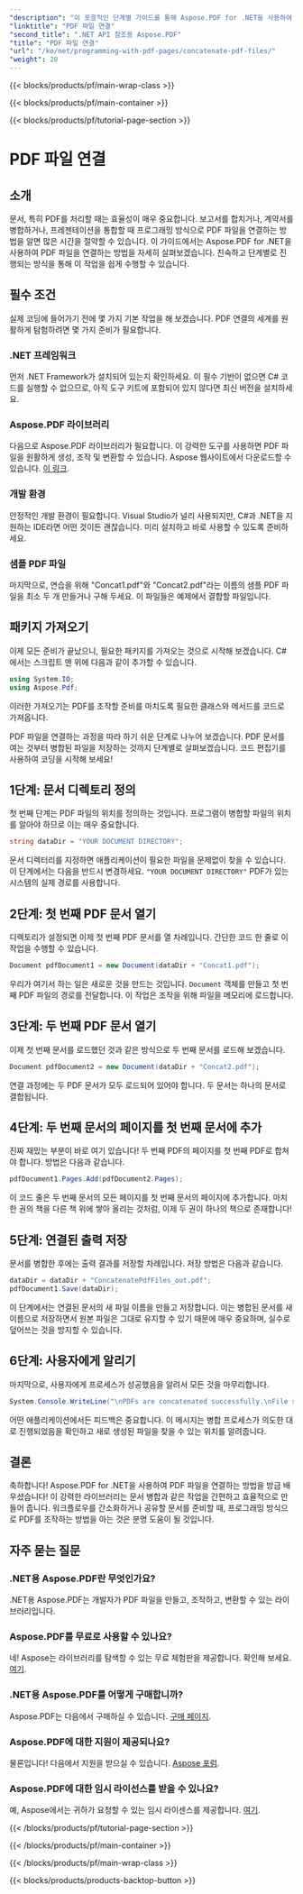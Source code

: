```yaml
---
"description": "이 포괄적인 단계별 가이드를 통해 Aspose.PDF for .NET을 사용하여 PDF 파일을 손쉽게 연결해보세요."
"linktitle": "PDF 파일 연결"
"second_title": ".NET API 참조용 Aspose.PDF"
"title": "PDF 파일 연결"
"url": "/ko/net/programming-with-pdf-pages/concatenate-pdf-files/"
"weight": 20
---
```


{{< blocks/products/pf/main-wrap-class >}}

{{< blocks/products/pf/main-container >}}

{{< blocks/products/pf/tutorial-page-section >}}

# PDF 파일 연결

## 소개

문서, 특히 PDF를 처리할 때는 효율성이 매우 중요합니다. 보고서를 합치거나, 계약서를 병합하거나, 프레젠테이션을 통합할 때 프로그래밍 방식으로 PDF 파일을 연결하는 방법을 알면 많은 시간을 절약할 수 있습니다. 이 가이드에서는 Aspose.PDF for .NET을 사용하여 PDF 파일을 연결하는 방법을 자세히 살펴보겠습니다. 친숙하고 단계별로 진행되는 방식을 통해 이 작업을 쉽게 수행할 수 있습니다.

## 필수 조건

실제 코딩에 들어가기 전에 몇 가지 기본 작업을 해 보겠습니다. PDF 연결의 세계를 원활하게 탐험하려면 몇 가지 준비가 필요합니다.

### .NET 프레임워크

먼저 .NET Framework가 설치되어 있는지 확인하세요. 이 필수 기반이 없으면 C# 코드를 실행할 수 없으므로, 아직 도구 키트에 포함되어 있지 않다면 최신 버전을 설치하세요.

### Aspose.PDF 라이브러리

다음으로 Aspose.PDF 라이브러리가 필요합니다. 이 강력한 도구를 사용하면 PDF 파일을 원활하게 생성, 조작 및 변환할 수 있습니다. Aspose 웹사이트에서 다운로드할 수 있습니다. [이 링크](https://releases.aspose.com/pdf/net/).

### 개발 환경

안정적인 개발 환경이 필요합니다. Visual Studio가 널리 사용되지만, C#과 .NET을 지원하는 IDE라면 어떤 것이든 괜찮습니다. 미리 설치하고 바로 사용할 수 있도록 준비하세요.

### 샘플 PDF 파일

마지막으로, 연습을 위해 "Concat1.pdf"와 "Concat2.pdf"라는 이름의 샘플 PDF 파일을 최소 두 개 만들거나 구해 두세요. 이 파일들은 예제에서 결합할 파일입니다.

## 패키지 가져오기

이제 모든 준비가 끝났으니, 필요한 패키지를 가져오는 것으로 시작해 보겠습니다. C#에서는 스크립트 맨 위에 다음과 같이 추가할 수 있습니다.

```csharp
using System.IO;
using Aspose.Pdf;
```

이러한 가져오기는 PDF를 조작할 준비를 마치도록 필요한 클래스와 메서드를 코드로 가져옵니다.

PDF 파일을 연결하는 과정을 따라 하기 쉬운 단계로 나누어 보겠습니다. PDF 문서를 여는 것부터 병합된 파일을 저장하는 것까지 단계별로 살펴보겠습니다. 코드 편집기를 사용하여 코딩을 시작해 보세요!

## 1단계: 문서 디렉토리 정의

첫 번째 단계는 PDF 파일의 위치를 정의하는 것입니다. 프로그램이 병합할 파일의 위치를 알아야 하므로 이는 매우 중요합니다.

```csharp
string dataDir = "YOUR DOCUMENT DIRECTORY";
```

문서 디렉터리를 지정하면 애플리케이션이 필요한 파일을 문제없이 찾을 수 있습니다. 이 단계에서는 다음을 반드시 변경하세요. `"YOUR DOCUMENT DIRECTORY"` PDF가 있는 시스템의 실제 경로를 사용합니다.

## 2단계: 첫 번째 PDF 문서 열기

디렉토리가 설정되면 이제 첫 번째 PDF 문서를 열 차례입니다. 간단한 코드 한 줄로 이 작업을 수행할 수 있습니다.

```csharp
Document pdfDocument1 = new Document(dataDir + "Concat1.pdf");
```

우리가 여기서 하는 일은 새로운 것을 만드는 것입니다. `Document` 객체를 만들고 첫 번째 PDF 파일의 경로를 전달합니다. 이 작업은 조작을 위해 파일을 메모리에 로드합니다.

## 3단계: 두 번째 PDF 문서 열기

이제 첫 번째 문서를 로드했던 것과 같은 방식으로 두 번째 문서를 로드해 보겠습니다.

```csharp
Document pdfDocument2 = new Document(dataDir + "Concat2.pdf");
```

연결 과정에는 두 PDF 문서가 모두 로드되어 있어야 합니다. 두 문서는 하나의 문서로 결합됩니다.

## 4단계: 두 번째 문서의 페이지를 첫 번째 문서에 추가

진짜 재밌는 부분이 바로 여기 있습니다! 두 번째 PDF의 페이지를 첫 번째 PDF로 합쳐야 합니다. 방법은 다음과 같습니다.

```csharp
pdfDocument1.Pages.Add(pdfDocument2.Pages);
```

이 코드 줄은 두 번째 문서의 모든 페이지를 첫 번째 문서의 페이지에 추가합니다. 마치 한 권의 책을 다른 책 위에 쌓아 올리는 것처럼, 이제 두 권이 하나의 책으로 존재합니다!

## 5단계: 연결된 출력 저장

문서를 병합한 후에는 출력 결과를 저장할 차례입니다. 저장 방법은 다음과 같습니다.

```csharp
dataDir = dataDir + "ConcatenatePdfFiles_out.pdf";
pdfDocument1.Save(dataDir);
```

이 단계에서는 연결된 문서의 새 파일 이름을 만들고 저장합니다. 이는 병합된 문서를 새 이름으로 저장하면서 원본 파일은 그대로 유지할 수 있기 때문에 매우 중요하며, 실수로 덮어쓰는 것을 방지할 수 있습니다.

## 6단계: 사용자에게 알리기

마지막으로, 사용자에게 프로세스가 성공했음을 알려서 모든 것을 마무리합니다.

```csharp
System.Console.WriteLine("\nPDFs are concatenated successfully.\nFile saved at " + dataDir);
```

어떤 애플리케이션에서든 피드백은 중요합니다. 이 메시지는 병합 프로세스가 의도한 대로 진행되었음을 확인하고 새로 생성된 파일을 찾을 수 있는 위치를 알려줍니다.

## 결론

축하합니다! Aspose.PDF for .NET을 사용하여 PDF 파일을 연결하는 방법을 방금 배우셨습니다! 이 강력한 라이브러리는 문서 병합과 같은 작업을 간편하고 효율적으로 만들어 줍니다. 워크플로우를 간소화하거나 공유할 문서를 준비할 때, 프로그래밍 방식으로 PDF를 조작하는 방법을 아는 것은 분명 도움이 될 것입니다.


## 자주 묻는 질문

### .NET용 Aspose.PDF란 무엇인가요?  
.NET용 Aspose.PDF는 개발자가 PDF 파일을 만들고, 조작하고, 변환할 수 있는 라이브러리입니다.

### Aspose.PDF를 무료로 사용할 수 있나요?  
네! Aspose는 라이브러리를 탐색할 수 있는 무료 체험판을 제공합니다. 확인해 보세요. [여기](https://releases.aspose.com/).

### .NET용 Aspose.PDF를 어떻게 구매합니까?  
Aspose.PDF는 다음에서 구매하실 수 있습니다. [구매 페이지](https://purchase.aspose.com/buy).

### Aspose.PDF에 대한 지원이 제공되나요?  
물론입니다! 다음에서 지원을 받으실 수 있습니다. [Aspose 포럼](https://forum.aspose.com/c/pdf/10).

### Aspose.PDF에 대한 임시 라이선스를 받을 수 있나요?  
예, Aspose에서는 귀하가 요청할 수 있는 임시 라이센스를 제공합니다. [여기](https://purchase.aspose.com/temporary-license/).

{{< /blocks/products/pf/tutorial-page-section >}}

{{< /blocks/products/pf/main-container >}}

{{< /blocks/products/pf/main-wrap-class >}}

{{< blocks/products/products-backtop-button >}}
